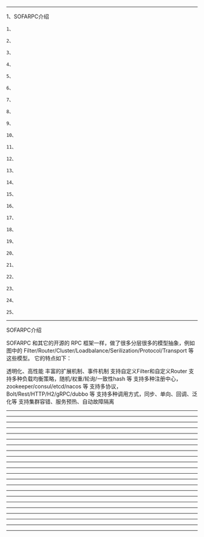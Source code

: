 



---------------------------------------------------------------------------------------------------------------------


1、SOFARPC介绍
```
1、
```
```
2、
```
```
3、
```
```
4、
```
```
5、
```
```
6、
```
```
7、
```
```
8、
```
```
9、
```
```
10、
```
```
11、
```
```
12、
```
```
13、
```
```
14、
```
```
15、
```
```
16、
```
```
17、
```
```
18、
```
```
19、
```
```
20、
```
```
21、
```
```
22、
```
```
23、
```
```
24、
```
```
25、
```








---------------------------------------------------------------------------------------------------------------------

SOFARPC介绍

SOFARPC 和其它的开源的 RPC 框架一样，做了很多分层很多的模型抽象，例如图中的 Filter/Router/Cluster/Loadbalance/Serilization/Protocol/Transport 等这些模型。
它的特点如下：

透明化、高性能
丰富的扩展机制、事件机制
支持自定义Filter和自定义Router
支持多种负载均衡策略，随机/权重/轮询/一致性hash 等
支持多种注册中心，zookeeper/consul/etcd/nacos 等
支持多协议， Bolt/Rest/HTTP/H2/gRPC/dubbo 等
支持多种调用方式，同步、单向、回调、泛化等
支持集群容错、服务预热、自动故障隔离

---------------------------------------------------------------------------------------------------------------------

---------------------------------------------------------------------------------------------------------------------

---------------------------------------------------------------------------------------------------------------------

---------------------------------------------------------------------------------------------------------------------

---------------------------------------------------------------------------------------------------------------------

---------------------------------------------------------------------------------------------------------------------

---------------------------------------------------------------------------------------------------------------------

---------------------------------------------------------------------------------------------------------------------

---------------------------------------------------------------------------------------------------------------------

---------------------------------------------------------------------------------------------------------------------

---------------------------------------------------------------------------------------------------------------------

---------------------------------------------------------------------------------------------------------------------

---------------------------------------------------------------------------------------------------------------------

---------------------------------------------------------------------------------------------------------------------

---------------------------------------------------------------------------------------------------------------------

---------------------------------------------------------------------------------------------------------------------

---------------------------------------------------------------------------------------------------------------------

---------------------------------------------------------------------------------------------------------------------

---------------------------------------------------------------------------------------------------------------------

---------------------------------------------------------------------------------------------------------------------

---------------------------------------------------------------------------------------------------------------------

---------------------------------------------------------------------------------------------------------------------



